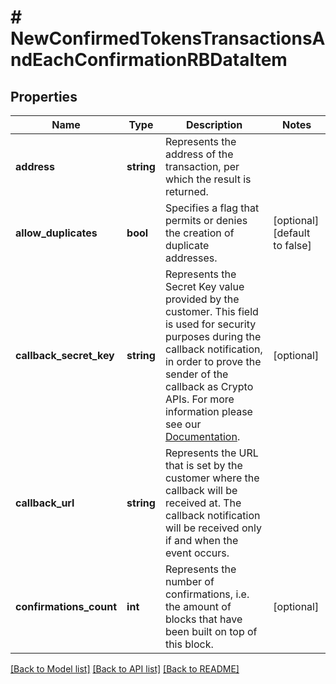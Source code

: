 # # NewConfirmedTokensTransactionsAndEachConfirmationRBDataItem

## Properties

Name | Type | Description | Notes
------------ | ------------- | ------------- | -------------
**address** | **string** | Represents the address of the transaction, per which the result is returned. |
**allow_duplicates** | **bool** | Specifies a flag that permits or denies the creation of duplicate addresses. | [optional] [default to false]
**callback_secret_key** | **string** | Represents the Secret Key value provided by the customer. This field is used for security purposes during the callback notification, in order to prove the sender of the callback as Crypto APIs. For more information please see our [Documentation](https://developers.cryptoapis.io/technical-documentation/general-information/callbacks#callback-security). | [optional]
**callback_url** | **string** | Represents the URL that is set by the customer where the callback will be received at. The callback notification will be received only if and when the event occurs. |
**confirmations_count** | **int** | Represents the number of confirmations, i.e. the amount of blocks that have been built on top of this block. | [optional]

[[Back to Model list]](../../README.md#models) [[Back to API list]](../../README.md#endpoints) [[Back to README]](../../README.md)
